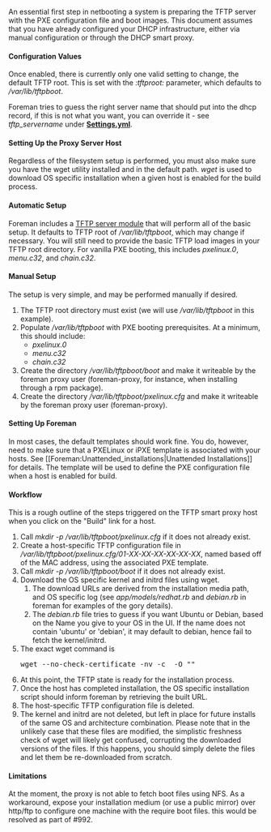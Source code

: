 
An essential first step in netbooting a system is preparing the TFTP server with the PXE configuration file and boot images.  This document assumes that you have already configured your DHCP infrastructure, either via manual configuration or through the DHCP smart proxy.

#### Configuration Values

Once enabled, there is currently only one valid setting to change, the default TFTP root.  This is set with the *:tftproot:* parameter, which defaults to */var/lib/tftpboot*.

Foreman tries to guess the right server name that should put into the dhcp record, if this is not what you want, you can override it - see
*tftp_servername* under [**Settings.yml**](manuals/{{page.version}}/index.html#4.3.2SmartProxySettings).

#### Setting Up the Proxy Server Host

Regardless of the filesystem setup is performed, you must also make sure you have the wget utility installed and in the default path.  *wget* is used to download OS specific installation when a given host is enabled for the build process.

#### Automatic Setup

Foreman includes a [TFTP server module](https://github.com/theforeman/puppet-foreman_proxy/blob/master/manifests/tftp.pp) that will perform all of the basic setup.  It defaults to TFTP root of */var/lib/tftpboot*, which may change if necessary.  You will still need to provide the basic TFTP load images in your TFTP root directory.  For vanilla PXE booting, this includes *pxelinux.0*, *menu.c32*, and *chain.c32*.

#### Manual Setup

The setup is very simple, and may be performed manually if desired.

1. The TFTP root directory must exist (we will use */var/lib/tftpboot* in this example).
2. Populate */var/lib/tftpboot* with PXE booting prerequisites.  At a minimum, this should include:
    * *pxelinux.0*
    * *menu.c32*
    * *chain.c32*
3. Create the directory */var/lib/tftpboot/boot* and make it writeable by the foreman proxy user (foreman-proxy, for instance, when installing through a rpm package).
4. Create the directory */var/lib/tftpboot/pxelinux.cfg* and make it writeable by the foreman proxy user (foreman-proxy).

#### Setting Up Foreman

In most cases, the default templates should work fine.  You do, however, need to make sure that a PXELinux or iPXE template is associated with your hosts.  See [[Foreman:Unattended_installations|Unattended Installations]] for details.  The template will be used to define the PXE configuration file when a host is enabled for build.

#### Workflow

This is a rough outline of the steps triggered on the TFTP smart proxy host when you click on the "Build" link for a host.

1. Call *mkdir -p /var/lib/tftpboot/pxelinux.cfg* if it does not already exist.
2. Create a host-specific TFTP configuration file in */var/lib/tftpboot/pxelinux.cfg/01-XX-XX-XX-XX-XX-XX*, named based off of the MAC address, using the associated PXE template.
3. Call *mkdir -p /var/lib/tftpboot/boot* if it does not already exist.
4. Download the OS specific kernel and initrd files using wget.
    1. The download URLs are derived from the installation media path, and OS specific log (see *app/models/redhat.rb* and *debian.rb* in foreman for examples of the gory details).
    2. The *debian.rb* file tries to guess if you want Ubuntu or Debian, based on the Name you give to your OS in the UI. If the name does not contain 'ubuntu' or 'debian', it may default to debian, hence fail to fetch the kernel/initrd.
5. The exact wget command is
    <pre>wget --no-check-certificate -nv -c <src> -O "<destination>"</pre>
6. At this point, the TFTP state is ready for the installation process.
7. Once the host has completed installation, the OS specific installation script should inform foreman by retrieving the built URL.
8. The host-specific TFTP configuration file is deleted.
9. The kernel and initrd are not deleted, but left in place for future installs of the same OS and architecture combination.  Please note that in the unlikely case that these files are modified, the simplistic freshness check of wget will likely get confused, corrupting the downloaded versions of the files.  If this happens, you should simply delete the files and let them be re-downloaded from scratch.

#### Limitations

At the moment, the proxy is not able to fetch boot files using NFS.
As a workaround, expose your installation medium (or use a public mirror) over http/ftp to configure one machine with the require boot files.
this would be resolved as part of #992.
